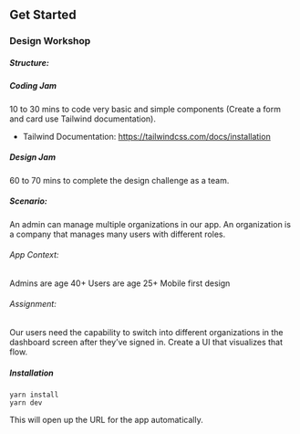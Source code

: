 ## Get Started

### Design Workshop 

##### Structure:

##### Coding Jam

10 to 30 mins to code very basic and simple components (Create a form and card use Tailwind documentation).

 - Tailwind Documentation: https://tailwindcss.com/docs/installation

##### Design Jam

60 to 70 mins to complete the design challenge as a team.

##### Scenario: 

An admin can manage multiple organizations in our app. An organization is a company that manages many users with different roles. 

###### App Context:

Admins are age 40+
Users are age 25+
Mobile first design

###### Assignment: 

Our users need the capability to switch into different organizations in the dashboard screen after they’ve signed in. Create a UI that visualizes that flow. 


##### Installation

````
yarn install
yarn dev
````

This will open up the URL for the app automatically.
